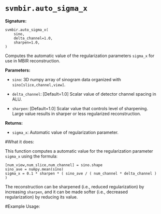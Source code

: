 # ``svmbir.auto_sigma_x``

**Signature:**

	svmbir.auto_sigma_x( 
		sino,
		delta_channel=1.0, 
		sharpen=1.0,
	) 

Computes the automatic value of the regularization parameters ``sigma_x`` for use in MBIR reconstruction. 

**Parameters:**

 * ``sino``: 3D numpy array of sinogram data organized with ``sino[slice,channel,view]``.

 * ``delta_channel``: [Default=1.0] Scalar value of detector channel spacing in ALU.

 * ``sharpen``: [Default=1.0] Scalar value that controls level of sharpening. Large value results in sharper or less regularized reconstruction.


**Returns:**

 * ``sigma_x``: Automatic value of regularization parameter.

#What it does:

This function computes a automatic value for the regularization parameter ``sigma_x`` using the formula:

	[num_view,num_slice,num_channel] = sino.shape
	sino_ave = numpy.mean(sino)
	sigma_x = 0.1 * sharpen * ( sino_ave / ( num_channel * delta_channel ) )

The reconstruction can be sharpened (i.e., reduced regularization) by increasing ``sharpen``, and it can be made softer (i.e., decreased regularization) by reducing its value.

#Example Usage:



